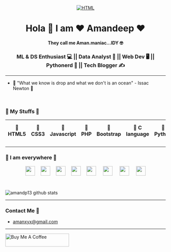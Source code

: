 <p align="center">
<a  href="" target="_blank"><img src="https://i.ibb.co/Lrgk4wh/Ability-is-limitless-1.png" alt="HTML" style="height: auto !important;width: auto !important;" ></a>
</p>

<h1 align="center"> Hola 🙏 I am ❤️ Amandeep ❤️ </h1>
<h4 align="center">They call me Aman.maniac...IDY 🤓 </h4>
<h3 align="center"> ML & DS Enthusiast 💻 || Data Analyst 📝 || Web Dev 🖥️ || Pythonerd 🐍 || Tech Blogger ✍️ </h3>

<hr>

- 💬 "What we know is drop and what we don't is an ocean" - Issac Newton 💬 
 
<br>

### 🚩 My Stuffs 🚩

| 🤞 HTML5 | 🤞 CSS3 | 🤞 Javascript | 🤞 PHP | 🤞 Bootstrap | 🤞 C language | 🤞 Python | 🤞 Flutter | 🤞 Open source | 🤞 MYSql | 🤞 Poetry |
| :---------: | :---------: | :---------: | :---------: | :---------: | :---------: | :---------: | :---------: | :---------: | :---------: | :---------: |

<hr>

### 🌟 I am everywhere 🌟

<p align="center">
<a href="https://twitter.com/amanmaniac" target="blank"><img align="center" src="https://cdn.jsdelivr.net/npm/simple-icons@3.0.1/icons/twitter.svg" height="30" width="30" /></a>&emsp;
<a href="https://www.linkedin.com/in/aman-deep-5b614a190/" target="blank"><img align="center" src="https://cdn.jsdelivr.net/npm/simple-icons@3.0.1/icons/linkedin.svg"  height="30" width="30" /></a>&emsp;
<a href="mailto: amanxyx@gmail.com" target="blank"><img align="center" src="https://cdn.jsdelivr.net/npm/simple-icons@3.0.1/icons/gmail.svg"  height="30" width="30" /></a>&emsp;
<a href="https://instagram.com/aman.maniac" target="blank"><img align="center" src="https://cdn.jsdelivr.net/npm/simple-icons@3.0.1/icons/instagram.svg" height="30" width="30" /></a>&emsp;
<a href="https://medium.com/@amanxyx" target="blank"><img align="center" src="https://cdn.jsdelivr.net/npm/simple-icons@3.0.1/icons/medium.svg" height="30" width="30" /></a>
&emsp;
<a href="https://github.com/amandp13" target="blank"><img align="center" src="https://cdn.jsdelivr.net/npm/simple-icons@3.0.1/icons/git.svg" height="30" width="30" /></a>
 &emsp;
<a href="https://m.facebook.com/amandp13" target="blank"><img align="center" src="https://cdn.jsdelivr.net/npm/simple-icons@3.0.1/icons/facebook.svg" height="30" width="30" /></a>
&emsp;
 <a href="https://stackoverflow.com/users/12756414/amandeep" target="blank"><img align="center" src="https://cdn.jsdelivr.net/npm/simple-icons@3.0.1/icons/stackoverflow.svg" height="30" width="30" /></a>
</p>
<br>

![amandp13 github stats](https://github-readme-stats.vercel.app/api?username=amandp13&show_icons=true&theme=radical)

<hr>

### Contact Me 📧
- <p><a href="mailto:someone@example.com">amanxyx@gmail.com</a></p>

<hr>

<a href="https://www.buymeacoffee.com/amandeep" target="_blank"><img src="https://cdn.buymeacoffee.com/buttons/default-orange.png" alt="Buy Me A Coffee" height="41px" width="200px"></a>

